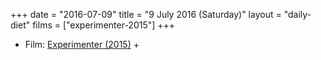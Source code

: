 +++
date = "2016-07-09"
title = "9 July 2016 (Saturday)"
layout = "daily-diet"
films = ["experimenter-2015"]
+++

<ul>
<li class="entry Film">Film: <a href="/films/experimenter-2015">Experimenter (2015)</a> +</li>
</ul>